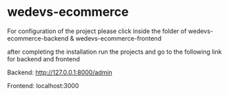 # wedevs-ecommerce

For configuration of the project please click inside the folder of wedevs-ecommerce-backend & wedevs-ecommerce-frontend

after completing the installation run the projects and go to the following link for backend and frontend

Backend: http://127.0.0.1:8000/admin

Frontend: localhost:3000

